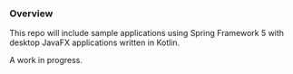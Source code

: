 ### Overview
This repo will include sample applications using Spring Framework 5 with desktop JavaFX applications written in Kotlin.

A work in progress.
